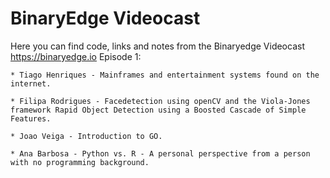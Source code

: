 # BinaryEdge Videocast
Here you can find code, links and notes from the Binaryedge Videocast
https://binaryedge.io
Episode 1:

    * Tiago Henriques - Mainframes and entertainment systems found on the internet.

    * Filipa Rodrigues - Facedetection using openCV and the Viola-Jones framework Rapid Object Detection using a Boosted Cascade of Simple Features.

    * Joao Veiga - Introduction to GO.
    
    * Ana Barbosa - Python vs. R - A personal perspective from a person with no programming background.
